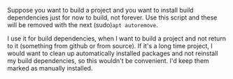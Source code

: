 Suppose you want to build a project and you want to install build dependencies just for
now to build, not forever. Use this script and these will be removed with the next
(sudo)`apt autoremove`.

I use it for build dependencies, when I want to build a project and not return to it (something
from github or from source).
If it's a long time project, I would want to clean up automatically installed packages and
not reinstall my build dependencies, so this wouldn't be convenient. I'd keep them marked
as manually installed.
